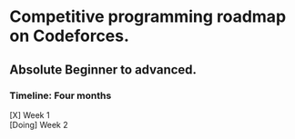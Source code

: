 # Competitive programming roadmap on Codeforces.
## Absolute Beginner to advanced.
### Timeline: Four months
[X] Week 1 <br>
[Doing] Week 2
